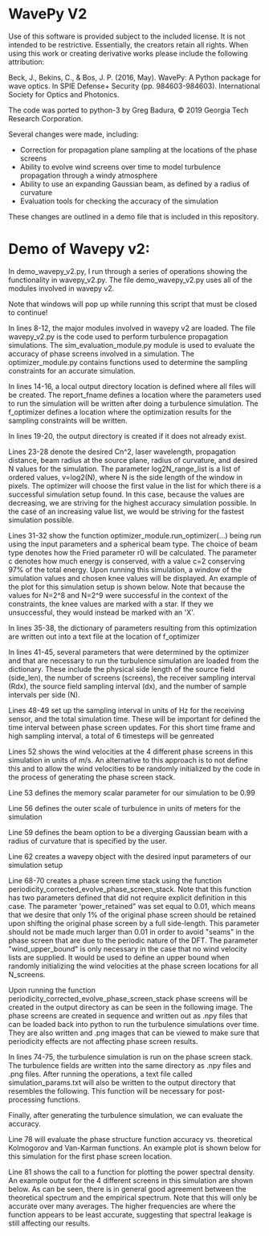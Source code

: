 # WavePy V2

Use of this software is provided subject to the included license. It is not intended to be restrictive. Essentially, the creators retain all rights. When using this work or creating derivative works please include the following attribution:

Beck, J., Bekins, C., & Bos, J. P. (2016, May). WavePy: A Python package for wave optics. In SPIE Defense+ Security (pp. 984603-984603). International Society for Optics and Photonics.

The code was ported to python-3 by Greg Badura, © 2019 Georgia Tech Research Corporation.

Several changes were made, including: 
- Correction for propagation plane sampling at the locations of the phase screens
- Ability to evolve wind screens over time to model turbulence propagation through a windy atmosphere
- Ability to use an expanding Gaussian beam, as defined by a radius of curvature
- Evaluation tools for checking the accuracy of the simulation

These changes are outlined in a demo file that is included in this repository.


# Demo of Wavepy v2:

In demo_wavepy_v2.py, I run through a series of operations showing the functionality in wavepy_v2.py. The file demo_wavepy_v2.py uses all of the modules involved in wavepy v2. 

Note that windows will pop up while running this script that must be closed to continue!

In lines 8-12, the major modules involved in wavepy v2 are loaded. The file wavepy_v2.py is the code used to perform turbulence propagation simulations. The sim_evaluation_module.py module is used to evaluate the accuracy of phase screens involved in a simulation. The optimizer_module.py contains functions used to determine the sampling constraints for an accurate simulation. 

In lines 14-16, a local output directory location is defined where all files will be created. The report_fname defines a location where the parameters used to run the simulation will be written after doing a turbulence simulation. The f_optimizer defines a location where the optimization results for the sampling constraints will be written.

In lines 19-20, the output directory is created if it does not already exist.

Lines 23-28 denote the desired Cn^2, laser wavelength, propagation distance, beam radius at the source plane, radius of curvature, and desired N values for the simulation. The parameter log2N_range_list is a list of ordered values, v=log2(N), where N is the side length of the window in pixels. The optimizer will choose the first value in the list for which there is a successful simulation setup found. In this case, because the values are decreasing, we are striving for the highest accuracy simulation possible. In the case of an increasing value list, we would be striving for the fastest simulation possible. 

Lines 31-32 show the function optimizer_module.run_optimizer(...) being run using the input parameters and a spherical beam type. The choice of beam type denotes how the Fried parameter r0 will be calculated. The parameter c denotes how much energy is conserved, with a value c=2 conserving 97% of the total energy. Upon running this simulation, a window of the simulation values and chosen knee values will be displayed. An example of the plot for this simulation setup is shown below. Note that because the values for N=2^8 and N=2^9 were successful in the context of the constraints, the knee values are marked with a star. If they we unsuccessful, they would instead be marked with an 'X'.

In lines 35-38, the dictionary of parameters resulting from this optimization are written out into a text file at the location of f_optimizer

In lines 41-45, several parameters that were determined by the optimizer and that are necessary to run the turbulence simulation are loaded from the dictionary. These include the physical side length of the source field (side_len), the number of screens (screens), the receiver sampling interval (Rdx), the source field sampling interval (dx), and the number of sample intervals per side (N).

Lines 48-49 set up the sampling interval in units of Hz for the receiving sensor, and the total simulation time. These will be important for defined the time interval between phase screen updates. For this short time frame and high sampling interval, a total of 6 timesteps will be genreated

Lines 52 shows the wind velocities at the 4 different phase screens in this simulation in units of m/s. An alternative to this approach is to not define this and to allow the wind velocities to be randomly initialized by the code in the process of generating the phase screen stack.

Line 53 defines the memory scalar parameter for our simulation to be 0.99

Line 56 defines the outer scale of turbulence in units of meters for the simulation

Line 59 defines the beam option to be a diverging Gaussian beam with a radius of curvature that is specified by the user. 

Line 62 creates a wavepy object with the desired input parameters of our simulation setup

Line 68-70 creates a phase screen time stack using the function periodicity_corrected_evolve_phase_screen_stack. Note that this function has two parameters defined that did not require explicit definition in this case. The parameter 'power_retained" was set equal to 0.01, which means that we desire that only 1% of the original phase screen should be retained upon shifting the original phase screen by a full side-length. This parameter should not be made much larger than 0.01 in order to avoid "seams" in the phase screen that are due to the periodic nature of the DFT. The parameter "wind_upper_bound" is only necessary in the case that no wind velocity lists are supplied. It would be used to define an upper bound when randomly initializing the wind velocities at the phase screen locations for all N_screens. 

Upon running the function periodicity_corrected_evolve_phase_screen_stack  phase screens will be created in the output directory as can be seen in the following image. The phase screens are created in sequence and written out as .npy files that can be loaded back into python to run the turbulence simulations over time. They are also written and .png images that can be viewed to make sure that periodicity effects are not affecting phase screen results.

In lines 74-75, the turbulence simulation is run on the phase screen stack. The turbulence fields are written into the same directory as .npy files and .png files. After running the operations, a text file called simulation_params.txt will also be written to the output directory that resembles the following. This function will be necessary for post-processing functions.

Finally, after generating the turbulence simulation, we can evaluate the accuracy.

Line 78 will evaluate the phase structure function accuracy vs. theoretical Kolmogorov and Van-Karman functions. An example plot is shown below for this simulation for the first phase screen location.

Line 81 shows the call to a function for plotting the power spectral density. An example output for the 4 different screens in this simulation are shown below. As can be seen, there is in general good agreement between the theoretical spectrum and the empirical spectrum. Note that this will only be accurate over many averages. The higher frequencies are where the function appears to be least accurate, suggesting that spectral leakage is still affecting our results.
